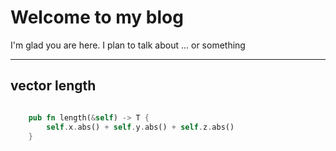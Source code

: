 # Welcome to my blog

I'm glad you are here. I plan to talk about ...
or something 

---

vector length
---

``` rust

    pub fn length(&self) -> T {
        self.x.abs() + self.y.abs() + self.z.abs()
    }
	
```
